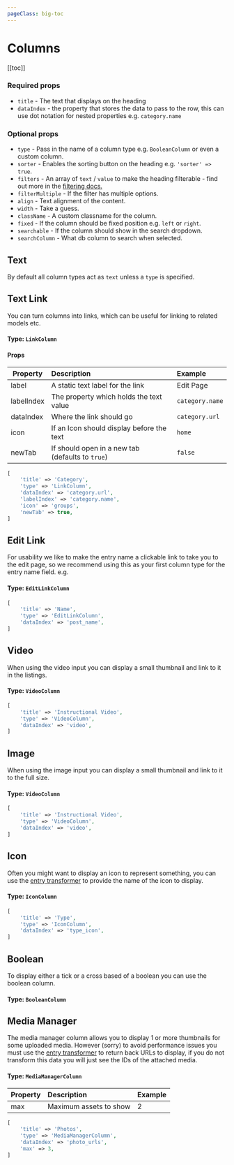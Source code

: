 ```yaml
---
pageClass: big-toc
---
```


# Columns

[[toc]]

### Required props

- `title` - The text that displays on the heading
- `dataIndex` - the property that stores the data to pass to the row, this can use dot notation for nested properties e.g. `category.name`

### Optional props

- `type` - Pass in the name of a column type e.g. `BooleanColumn` or even a custom column.
- `sorter` - Enables the sorting button on the heading e.g. `'sorter' => true`.
- `filters` - An array of `text` / `value` to make the heading filterable - find out more in the [filtering docs.](../advance/filtering.md)
- `filterMultiple` - If the filter has multiple options.
- `align` - Text alignment of the content.
- `width` - Take a guess.
- `className` - A custom classname for the column.
- `fixed` - If the column should be fixed position e.g. `left` or `right`.
- `searchable` - If the column should show in the search dropdown.
- `searchColumn` - What db column to search when selected.

## Text

By default all column types act as `text` unless a `type` is specified.

## Text Link

You can turn columns into links, which can be useful for linking to related models etc.

#### Type: `LinkColumn`

#### Props

| Property   | Description                                      | Example         |
| -          | :-                                               | :-              |
| label      | A static text label for the link                 | Edit Page       |
| labelIndex | The property which holds the text value          | `category.name` |
| dataIndex  | Where the link should go                         | `category.url`  |
| icon       | If an Icon should display before the text        | `home`          |
| newTab     | If should open in a new tab (defaults to `true`) | `false`         |

```php
[
    'title' => 'Category',
    'type' => 'LinkColumn',
    'dataIndex' => 'category.url',
    'labelIndex' => 'category.name',
    'icon' => 'groups',
    'newTab' => true,
]
```

## Edit Link

For usability we like to make the entry name a clickable link to take you to the edit page, so we recommend using this as your first column type for the entry name field. e.g.

#### Type: `EditLinkColumn`

```php
[
    'title' => 'Name',
    'type' => 'EditLinkColumn',
    'dataIndex' => 'post_name',
]
```

## Video

When using the video input you can display a small thumbnail and link to it in the listings.

#### Type: `VideoColumn`

```php
[
    'title' => 'Instructional Video',
    'type' => 'VideoColumn',
    'dataIndex' => 'video',
]
```

## Image

When using the image input you can display a small thumbnail and link to it to the full size.

#### Type: `VideoColumn`

```php
[
    'title' => 'Instructional Video',
    'type' => 'VideoColumn',
    'dataIndex' => 'video',
]
```

## Icon

Often you might want to display an icon to represent something, you can use the [entry transformer](../advance/entry-transformer.md) to provide the name of the icon to display.

#### Type: `IconColumn`

```php
[
    'title' => 'Type',
    'type' => 'IconColumn',
    'dataIndex' => 'type_icon',
]
```

## Boolean

To display either a tick or a cross based of a boolean you can use the boolean column.

#### Type: `BooleanColumn`

## Media Manager

The media manager column allows you to display 1 or more thumbnails for some uploaded media. However (sorry) to avoid performance issues you must use the [entry transformer](../advance/entry-transformer.md) to return back URLs to display, if you do not transform this data you will just see the IDs of the attached media.

#### Type: `MediaManagerColumn`

| Property | Description            | Example |
| -        | :-                     | :-      |
| max      | Maximum assets to show | 2       |

```php
[
    'title' => 'Photos',
    'type' => 'MediaManagerColumn',
    'dataIndex' => 'photo_urls',
    'max' => 3,
]
```
